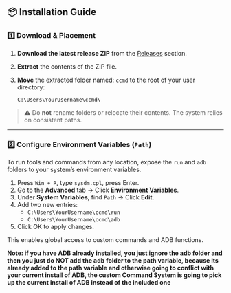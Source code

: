## 📦 Installation Guide

### 1️⃣ Download & Placement

1. **Download the latest release ZIP** from the [Releases](https://github.com/yourusername/yourrepo/releases) section.
2. **Extract** the contents of the ZIP file.
3. **Move** the extracted folder named: ``ccmd`` to the root of your user directory:

   ```
   C:\Users\YourUsername\ccmd\
   ```

> ⚠️ Do **not** rename folders or relocate their contents. The system relies on consistent paths.

---

### 2️⃣ Configure Environment Variables (`Path`)

To run tools and commands from any location, expose the `run` and `adb` folders to your system’s environment variables.

1. Press `Win + R`, type `sysdm.cpl`, press Enter.
2. Go to the **Advanced** tab → Click **Environment Variables**.
3. Under **System Variables**, find `Path` → Click **Edit**.
4. Add two new entries:
   - `C:\Users\YourUsername\ccmd\run`
   - `C:\Users\YourUsername\ccmd\adb`
5. Click OK to apply changes.

This enables global access to custom commands and ADB functions.

**Note: if you have ADB already installed, you just ignore the adb folder and then you just do NOT add the adb folder to the path variable, 
because its already added to the path variable and otherwise going to conflict with your current install of ADB, the custom Command System is going to pick up the current install of ADB instead of the included one**
